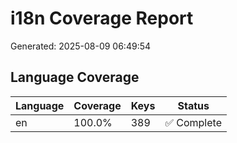 # i18n Coverage Report

Generated: 2025-08-09 06:49:54

## Language Coverage

| Language | Coverage | Keys | Status |
|----------|----------|------|---------|
| en | 100.0% | 389 | ✅ Complete |
